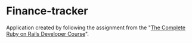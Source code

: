 # Finance-tracker
Application created by following the assignment from the "[The Complete Ruby on Rails Developer Course](https://www.udemy.com/course/the-complete-ruby-on-rails-developer-course/)".
